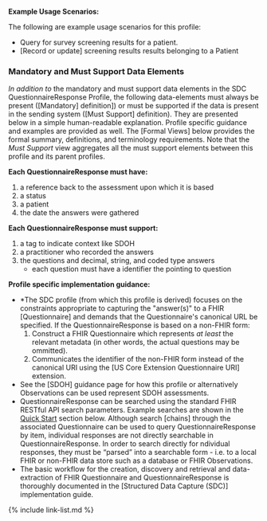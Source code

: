 
**Example Usage Scenarios:**

The following are example usage scenarios for this profile:

-   Query for survey screening results for a patient.
-  [Record or update] screening results results belonging to a Patient

### Mandatory and Must Support Data Elements

*In addition to* the mandatory and must support data elements in the SDC QuestionnaireResponse Profile, the following data-elements must always be present ([Mandatory] definition]) or must be supported if the data is present in the sending system ([Must Support] definition). They are presented below in a simple human-readable explanation.  Profile specific guidance and examples are provided as well.  The [Formal Views] below provides the  formal summary, definitions, and terminology requirements. Note that the *Must Support* view aggregates all the must support elements between this profile and its parent profiles.

**Each QuestionnaireResponse must have:**

1. a reference back to the assessment upon which it is based
1. a status
1. a patient
1. the date the answers were gathered

**Each QuestionnaireResponse must support:**

1. a tag to indicate context like SDOH
1. a practitioner who recorded the answers
3. the questions and decimal, string, and coded type answers
   - each question must have a identifier the pointing to question

**Profile specific implementation guidance:**

- \*The SDC profile (from which this profile is derived) focuses on the constraints appropriate to capturing the "answer(s)" to a FHIR [Questionnaire] and demands that the Questionnaire's canonical URL be specified. If the QuestionnaireResponse is based on a non-FHIR form:
  1. Construct a FHIR Questionnaire which represents *at least* the relevant metadata (in other words, the actual questions may be ommitted).
  1. Communicates the identifier of the non-FHIR form instead of the canonical URI using the [US Core Extension Questionnaire URI] extension.
- See the [SDOH] guidance page for how this profile or alternatively Observations can be used represent SDOH assessments.
- QuestionnaireResponse can be searched using the standard FHIR RESTful API search parameters.  Example searches are shown in the [Quick Start](#notes) section below.  Although search [chains] through the associated Questionnaire can  be used to query QuestionnaireResponse by item, individual responses are not directly searchable in QuestionnaireResponse. In order to search directly for ndividual responses, they must be “parsed” into a searchable form - i.e. to a local FHIR or non-FHIR data store such as a database or FHIR Observations.
- The basic workflow for the creation, discovery and retrieval and data-extraction of FHIR Questionnaire and QuestionnaireResponse is thoroughly documented in the [Structured Data Capture (SDC)] implementation guide.


{% include link-list.md %}
